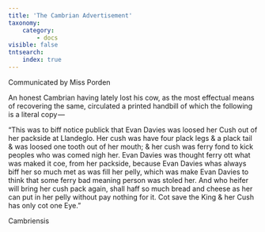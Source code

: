 ```yaml
---
title: 'The Cambrian Advertisement'
taxonomy:
    category:
        - docs
visible: false
tntsearch:
    index: true
---
```


<div class="author">Communicated by Miss Porden</div>

An honest Cambrian having lately lost his cow, as the most effectual means of recovering the same, circulated a printed handbill of which the following is a literal copy —

“This was to biff notice publick that Evan Davies was loosed her Cush out of her packside at Llandeglo. Her cush was have four plack legs & a plack tail & was loosed one tooth out of her mouth; & her cush was ferry fond to kick peoples who was comed nigh her. Evan Davies was thought ferry ott what was maked it coe, from her packside, because Evan Davies whas always biff her so much met as was fill her pelly, which was make Evan Davies to think that some ferry bad meaning person was stoled her. And who heifer will bring her cush pack again, shall haff so much bread and cheese as her can put in her pelly without pay nothing for it. Cot save the King & her Cush has only cot one Eye.”

Cambriensis